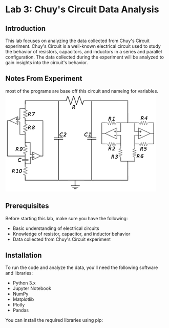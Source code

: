 # Lab 3: Chuy's Circuit Data Analysis

## Introduction
This lab focuses on analyzing the data collected from Chuy's Circuit experiment. Chuy's Circuit is a well-known electrical circuit used to study the behavior of resistors, capacitors, and inductors in a series and parallel configuration. The data collected during the experiment will be analyzed to gain insights into the circuit's behavior.


## Notes From Experiment
most of the programs are base off this circuit and nameing for variables.
![circuit image](./imgs/circuit_img.png)


## Prerequisites
Before starting this lab, make sure you have the following:

- Basic understanding of electrical circuits
- Knowledge of resistor, capacitor, and inductor behavior
- Data collected from Chuy's Circuit experiment




## Installation
To run the code and analyze the data, you'll need the following software and libraries:

- Python 3.x
- Jupyter Notebook
- NumPy
- Matplotlib
- Plotly
- Pandas 

You can install the required libraries using pip:
